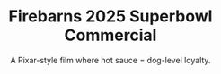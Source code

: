 ---
layout: layout.njk
title: Firebarns 2025 Superbowl Commercial
subtitle: A Pixar-style film where hot sauce = dog-level loyalty.
tags: project
featuredImage: /assets/images/loyal.png
components:
  - name: rich-text.njk
    data:
      title: Firebarns wanted heat. I gave them heart.
      text: For their 2025 Super Bowl commercial, I crafted a Pixar-style spot where fire met fur. A tale of loyalty—one dog's unshakable devotion, one hot sauce’s unstoppable kick. Different beasts, same burning passion.
  - name: two-images.njk
    data:
      image1: /assets/images/burger-1.jpg
      image2: /assets/images/burger-2.jpg
      alt1: First showcase image
      alt2: Second showcase image
---